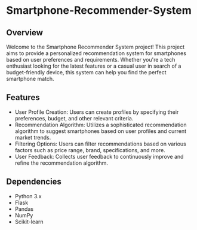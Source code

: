 # Smartphone-Recommender-System
## Overview
Welcome to the Smartphone Recommender System project! This project aims to provide a personalized recommendation system for smartphones based on user preferences and requirements. Whether you're a tech enthusiast looking for the latest features or a casual user in search of a budget-friendly device, this system can help you find the perfect smartphone match.

## Features
- User Profile Creation: Users can create profiles by specifying their preferences, budget, and other relevant criteria.
- Recommendation Algorithm: Utilizes a sophisticated recommendation algorithm to suggest smartphones based on user profiles and current market trends.
- Filtering Options: Users can filter recommendations based on various factors such as price range, brand, specifications, and more.
- User Feedback: Collects user feedback to continuously improve and refine the recommendation algorithm.

## Dependencies
- Python 3.x
- Flask
- Pandas
- NumPy
- Scikit-learn
